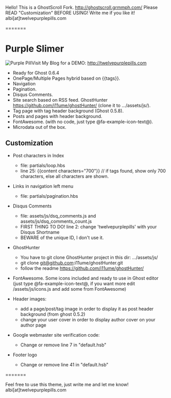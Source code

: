 Hello! This is a GhostScroll Fork. http://ghostscroll.grmmph.com/
Please READ "Customization" BEFORE USING! Write me if you like it! albi[at]twelvepurplepills.com

=======

# Purple Slimer
<img src="http://twelvepurplepills.com/content/images/pill.png" alt="Purple Pill" />Visit My Blog for a DEMO: http://twelvepurplepills.com

* Ready for Ghost 0.6.4
* OnePage/Multiple Pages hybrid based on {{tags}}.
* Navigation
* Pagination.
* Disqus Comments.
* Site search based on RSS feed. GhostHunter https://github.com/i11ume/ghostHunter/ (clone it to .../assets/js/).
* Tag page with tag header background (Ghost 0.5.8).
* Posts and pages with header background.
* FontAwesome. (with no code, just type @fa-example-icon-text@).
* Microdata out of the box.

## Customization

* Post characters in Index
  
    * file: partials/loop.hbs
    * line 25: {{content characters="700"}} // if tags found, show only 700 characters, else all characters are shown.
    
* Links in navigation left menu
  
    * file: partials/pagination.hbs
  
* Disqus Comments
  
    * file: assets/js/dsq_comments.js and assets/js/dsq_comments_count.js
    * FIRST THING TO DO! line 2: change 'twelvepurplepills' with your Disqus Shortname
    * BEWARE of the unique ID, I don't use it.
  
* GhostHunter

    * You have to git clone GhostHunter project in this dir: .../assets/js/
    * git clone git@github.com:i11ume/ghostHunter.git
    * follow the readme https://github.com/i11ume/ghostHunter/
    
* FontAwesome. Some icons included and ready to use in Ghost editor (just type @fa-example-icon-text@, if you want more edit /assets/js/icons.js and add some from FontAwesome)

* Header images:

    * add a page/post/tag image in order to display it as post header background (from ghost 0.5.2)
    * change your user cover in order to display author cover on your author page
    
* Google webmaster site verification code:

    * Change or remove line 7 in "default.hsb"
    
* Footer logo

     * Change or remove line 41 in "default.hsb"

=======

Feel free to use this theme, just write me and let me know! albi[at]twelvepurplepills.com
